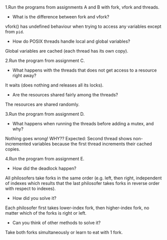 1.Run the programs from assignments A and B with fork, vfork and threads.

- What is the difference between fork and vfork?

vfork() has undefined behaviour when trying to access any variables except from `pid`.

- How do POSIX threads handle local and global variables?

Global variables are cached (each thread has its own copy). 


2.Run the program from assignment C.

- What happens with the threads that does not get access to a resource right away?

It waits (does nothing and releases all its locks).

- Are the resources shared fairly among the threads?

The resources are shared randomly.

3.Run the program from assignment D.

- What happens when running the threads before adding a mutex, and why?

Nothing goes wrong! WHY??
Expected: Second thread shows non-incremented variables because the first thread increments their cached copies. 

4.Run the program from assignment E.

- How did the deadlock happen?

All philosofers take forks in the same order (e.g. left, then right, independent of indexes which results that the last philosofer takes forks in reverse order with respect to indexes).

- How did you solve it?

Each philosofer first takes lower-index fork, then higher-index fork, no matter which of the forks is right or left.

- Can you think of other methods to solve it?

Take both forks simultaneously or learn to eat with 1 fork.
